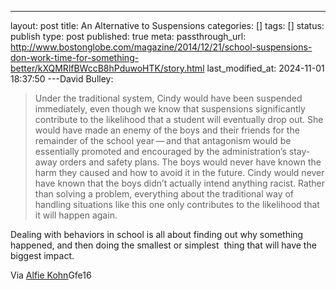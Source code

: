 ---
layout: post
title: An Alternative to Suspensions
categories: []
tags: []
status: publish
type: post
published: true
meta:
  passthrough_url: http://www.bostonglobe.com/magazine/2014/12/21/school-suspensions-don-work-time-for-something-better/kXQMRlfBWccB8hPduwoHTK/story.html
last_modified_at: 2024-11-01 18:37:50
---David Bulley:


>Under the traditional system, Cindy would have been suspended immediately, even though we know that suspensions significantly contribute to the likelihood that a student will eventually drop out. She would have made an enemy of the boys and their friends for the remainder of the school year — and that antagonism would be essentially promoted and encouraged by the administration’s stay-away orders and safety plans. The boys would never have known the harm they caused and how to avoid it in the future. Cindy would never have known that the boys didn’t actually intend anything racist. Rather than solving a problem, everything about the traditional way of handling situations like this one only contributes to the likelihood that it will happen again.


Dealing with behaviors in school is all about finding out why something happened, and then doing the smallest or simplest  thing that will have the biggest impact. 


Via [Alfie Kohn](http://ow.ly/)Gfe16
